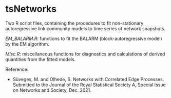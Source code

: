 # tsNetworks


Two R script files, containing the procedures to fit non-stationary autoregressive link community models to time series of network snapshots. 

*EM_BALARM.R*: functions to fit the BALARM (block-autoregressive model) by the EM algorithm.

*Misc.R*: miscellaneous functions for diagnostics and calculations of derived quantities from the fitted models. 

Reference:
- Süveges, M. and Olhede, S. Networks with Correlated Edge Processes. Submitted to the Journal of the Royal Statistical Society A, Special Issue on Networks and Society, Dec. 2021.
